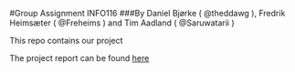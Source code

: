 #Group Assignment INFO116
###By Daniel Bjørke ( @theddawg ), Fredrik Heimsæter ( @Freheims ) and Tim Aadland ( @Saruwatarii )

This repo contains our project

The project report can be found [here](https://drive.google.com/open?id=1pdzDhUkkq0QkeVTNiVf81eLoCrNm41prlxGWsTZ_QA8)

